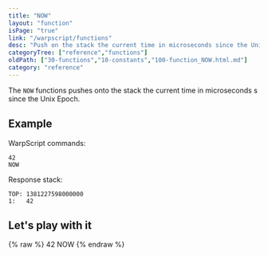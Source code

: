 ```yaml
---
title: "NOW"
layout: "function"
isPage: "true"
link: "/warpscript/functions"
desc: "Push on the stack the current time in microseconds since the Unix Epoch"
categoryTree: ["reference","functions"]
oldPath: ["30-functions","10-constants","100-function_NOW.html.md"]
category: "reference"
---
```

 

The `NOW` functions pushes onto the stack the current time in microseconds s since the Unix Epoch.

## Example ##

WarpScript commands:
    
    42 
    NOW


Response stack:

    
    TOP: 1381227598000000
    1:   42



## Let's play with it ##

{% raw %}
<warp10-warpscript-widget backend="{{backend}}"  exec-endpoint="{{execEndpoint}}">42
NOW
</warp10-warpscript-widget>
{% endraw %}    
